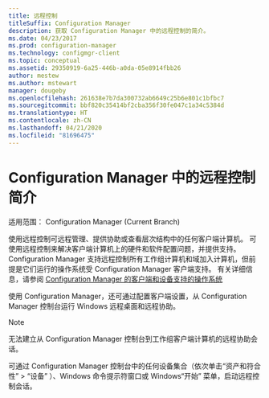 ```yaml
---
title: 远程控制
titleSuffix: Configuration Manager
description: 获取 Configuration Manager 中的远程控制的简介。
ms.date: 04/23/2017
ms.prod: configuration-manager
ms.technology: configmgr-client
ms.topic: conceptual
ms.assetid: 29350919-6a25-446b-a0da-05e8914fbb26
author: mestew
ms.author: mstewart
manager: dougeby
ms.openlocfilehash: 261638e7b7da300732ab6649c25b6e801c1bfbc7
ms.sourcegitcommit: bbf820c35414bf2cba356f30fe047c1a34c5384d
ms.translationtype: HT
ms.contentlocale: zh-CN
ms.lasthandoff: 04/21/2020
ms.locfileid: "81696475"
---
```

# <a name="introduction-to-remote-control-in-configuration-manager"></a>Configuration Manager 中的远程控制简介

适用范围：  Configuration Manager (Current Branch)

使用远程控制可远程管理、提供协助或查看层次结构中的任何客户端计算机。 可使用远程控制来解决客户端计算机上的硬件和软件配置问题，并提供支持。 Configuration Manager 支持远程控制所有工作组计算机和域加入计算机，但前提是它们运行的操作系统受 Configuration Manager 客户端支持。 有关详细信息，请参阅 [Configuration Manager 的客户端和设备支持的操作系统](../../../../core/plan-design/configs/supported-operating-systems-for-clients-and-devices.md)

使用 Configuration Manager，还可通过配置客户端设置，从 Configuration Manager 控制台运行 Windows 远程桌面和远程协助。  

> [!NOTE]  
>  无法建立从 Configuration Manager 控制台到工作组客户端计算机的远程协助会话。 

 可通过 Configuration Manager 控制台中的任何设备集合（依次单击“资产和符合性”   > “设备”  ）、Windows 命令提示符窗口或 Windows“开始”  菜单，启动远程控制会话。  
